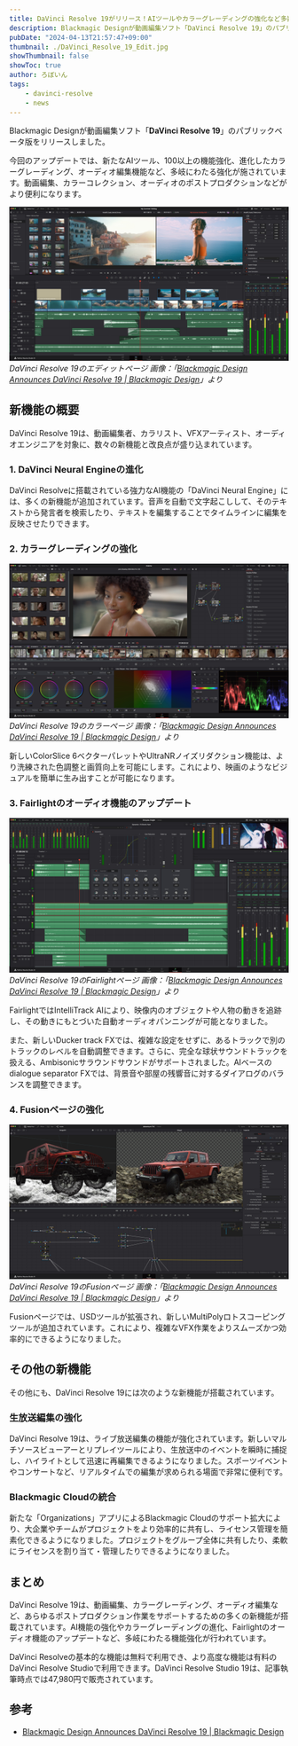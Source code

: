 ```yaml
---
title: DaVinci Resolve 19がリリース！AIツールやカラーグレーディングの強化など多数の新機能を搭載
description: Blackmagic Designが動画編集ソフト「DaVinci Resolve 19」のパブリックベータ版をリリースしました。今回のアップデートでは、新たなAIツール、100以上の機能強化、進化したカラーグレーディング、オーディオ編集機能など、多岐にわたる強化が施されています。動画編集、カラーコレクション、オーディオのポストプロダクションなどがより便利になります。
pubDate: "2024-04-13T21:57:47+09:00"
thumbnail: ./DaVinci_Resolve_19_Edit.jpg
showThumbnail: false
showToc: true
author: ろぼいん
tags:
    - davinci-resolve
    - news
---
```


Blackmagic Designが動画編集ソフト「**DaVinci Resolve 19**」のパブリックベータ版をリリースしました。

今回のアップデートでは、新たなAIツール、100以上の機能強化、進化したカラーグレーディング、オーディオ編集機能など、多岐にわたる強化が施されています。動画編集、カラーコレクション、オーディオのポストプロダクションなどがより便利になります。

![DaVinci Resolve 19のエディットページのスクリーンショット](./DaVinci_Resolve_19_Edit.jpg)
*DaVinci Resolve 19のエディットページ
画像：「[Blackmagic Design Announces DaVinci Resolve 19 | Blackmagic Design](https://www.blackmagicdesign.com/media/release/20240412-03)」より*

<!-- toc -->

## 新機能の概要

DaVinci Resolve 19は、動画編集者、カラリスト、VFXアーティスト、オーディオエンジニアを対象に、数々の新機能と改良点が盛り込まれています。

### 1. DaVinci Neural Engineの進化

DaVinci Resolveに搭載されている強力なAI機能の「DaVinci Neural Engine」には、多くの新機能が追加されています。音声を自動で文字起こしして、そのテキストから発言者を検索したり、テキストを編集することでタイムラインに編集を反映させたりできます。

### 2. カラーグレーディングの強化

![DaVinci Resolve 19のカラーページのスクリーンショット](./DaVinci_Resolve_19_Color.jpg)
*DaVinci Resolve 19のカラーページ
画像：「[Blackmagic Design Announces DaVinci Resolve 19 | Blackmagic Design](https://www.blackmagicdesign.com/media/release/20240412-03)」より*

新しいColorSlice 6ベクターパレットやUltraNRノイズリダクション機能は、より洗練された色調整と画質向上を可能にします。これにより、映画のようなビジュアルを簡単に生み出すことが可能になります。

### 3. Fairlightのオーディオ機能のアップデート

![DaVinci Resolve 19のFairlightページのスクリーンショット](./DaVinci-Resolve_19_Fairlight.jpg)
*DaVinci Resolve 19のFairlightページ
画像：「[Blackmagic Design Announces DaVinci Resolve 19 | Blackmagic Design](https://www.blackmagicdesign.com/media/release/20240412-03)」より*

FairlightではIntelliTrack AIにより、映像内のオブジェクトや人物の動きを追跡し、その動きにもとづいた自動オーディオパンニングが可能となりました。

また、新しいDucker track FXでは、複雑な設定をせずに、あるトラックで別のトラックのレベルを自動調整できます。さらに、完全な球状サウンドトラックを扱える、Ambisonicサラウンドサウンドがサポートされました。AIベースのdialogue separator FXでは、背景音や部屋の残響音に対するダイアログのバランスを調整できます。

### 4. Fusionページの強化

![DaVinci Resolve 19のFusionページのスクリーンショット](./DaVinci_Resolve_19_Fusion.jpg)
*DaVinci Resolve 19のFusionページ
画像：「[Blackmagic Design Announces DaVinci Resolve 19 | Blackmagic Design](https://www.blackmagicdesign.com/media/release/20240412-03)」より*

Fusionページでは、USDツールが拡張され、新しいMultiPolyロトスコーピングツールが追加されています。これにより、複雑なVFX作業をよりスムーズかつ効率的にできるようになりました。

## その他の新機能

その他にも、DaVinci Resolve 19には次のような新機能が搭載されています。

### 生放送編集の強化

DaVinci Resolve 19は、ライブ放送編集の機能が強化されています。新しいマルチソースビューアーとリプレイツールにより、生放送中のイベントを瞬時に捕捉し、ハイライトとして迅速に再編集できるようになりました。スポーツイベントやコンサートなど、リアルタイムでの編集が求められる場面で非常に便利です。

### Blackmagic Cloudの統合

新たな「Organizations」アプリによるBlackmagic Cloudのサポート拡大により、大企業やチームがプロジェクトをより効率的に共有し、ライセンス管理を簡素化できるようになりました。プロジェクトをグループ全体に共有したり、柔軟にライセンスを割り当て・管理したりできるようになりました。

## まとめ

DaVinci Resolve 19は、動画編集、カラーグレーディング、オーディオ編集など、あらゆるポストプロダクション作業をサポートするための多くの新機能が搭載されています。AI機能の強化やカラーグレーディングの進化、Fairlightのオーディオ機能のアップデートなど、多岐にわたる機能強化が行われています。

DaVinci Resolveの基本的な機能は無料で利用でき、より高度な機能は有料のDaVinci Resolve Studioで利用できます。DaVinci Resolve Studio 19は、記事執筆時点では47,980円で販売されています。

## 参考

- [Blackmagic Design Announces DaVinci Resolve 19 | Blackmagic Design](https://www.blackmagicdesign.com/media/release/20240412-03)
